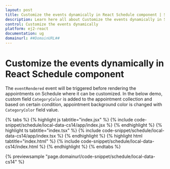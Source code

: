 ```yaml
---
layout: post
title: Customize the events dynamically in React Schedule component | Syncfusion
description: Learn here all about Customize the events dynamically in Syncfusion React Schedule component of Syncfusion Essential JS 2 and more.
control: Customize the events dynamically 
platform: ej2-react
documentation: ug
domainurl: ##DomainURL##
---
```


# Customize the events dynamically in React Schedule component

The `eventRendered` event will be triggered before rendering the appointments on Schedule where it can be customized. In the below demo, custom field `CategoryColor` is added to the appointment collection and based on certain condition, appointment background color is changed with `CategoryColor` field value.

{% tabs %}
{% highlight js tabtitle="index.jsx" %}
{% include code-snippet/schedule/local-data-cs14/app/index.jsx %}
{% endhighlight %}
{% highlight ts tabtitle="index.tsx" %}
{% include code-snippet/schedule/local-data-cs14/app/index.tsx %}
{% endhighlight %}
{% highlight html tabtitle="index.html" %}
{% include code-snippet/schedule/local-data-cs14/index.html %}
{% endhighlight %}
{% endtabs %}
        
{% previewsample "page.domainurl/code-snippet/schedule/local-data-cs14" %}